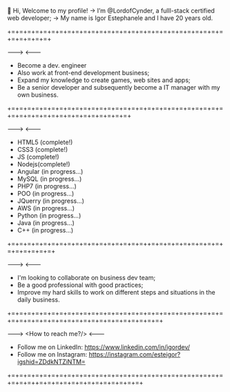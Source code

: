   👋 Hi, Welcome to my profile!
   -> I’m @LordofCynder, a fulll-stack certified web developer;
   -> My name is Igor Estephanele and I have 20 years old.
 
+=+=+=+=+=+=+=+=+=+=+=+=+=+=+=+=+=+=+=+=+=+=+=+=+=+=+=+=+=+=+=+=+

---> <Goals/> <---

- Become a dev. engineer
- Also work at front-end development business;
- Expand my knowledge to create games, web sites and apps;
- Be a senior developer and subsequently become a IT manager with my own business.

+=+=+=+=+=+=+=+=+=+=+=+=+=+=+=+=+=+=+=+=+=+=+=+=+=+=+=+=+=+=+=+=+=+=+=+=+=+=+=+=+=+=+

---> <Learnings/> <---

-  HTML5 (complete!)
-  CSS3 (complete!)
-  JS (complete!)
-  Nodejs(complete!)
-  Angular (in progress...)
-  MySQL (in progress...)
-  PHP7 (in progress...)
-  POO (in progress...)
-  JQuerry (in progress...)
-  AWS (in progress...)
-  Python (in progress...)
-  Java (in progress...)
-  C++ (in progress...)

+=+=+=+=+=+=+=+=+=+=+=+=+=+=+=+=+=++=+=+=+=+=+=+=+=+=+=+=+=+=+=+=+

---> <Objectives/> <---

- I'm looking to collaborate on business dev team;
- Be a good professional with good practices;
- Improve my hard skills to work on different steps and situations in the daily business.

+=+=+=+=+=+=+=+=+=+=+=+=+=+=+=+=+=+=+=+=+=+=+=+=+=+=+=+=+=+=+=+=+=+=+=+=+=+=+=+=+=+=+=+=+=+=+

---> <How to reach me?/> <---

- Follow me on LinkedIn: https://www.linkedin.com/in/igordev/
- Follow me on Instagram: https://instagram.com/esteigor?igshid=ZDdkNTZiNTM=

+=+=+=+=+=+=+=+=+=+=+=+=+=+=+=+=+=+=+=+=+=+=+=+=+=+=+=+=+=+=++=+=+=+=+=+=+=+=+=+=+=+=+=+
<!---
LordofCynder/LordofCynder is a ✨ special ✨ repository because its `README.md` (this file) appears on your GitHub profile.
You can click the Preview link to take a look at your changes.
--->
